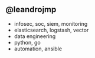 ## @leandrojmp


- infosec, soc, siem, monitoring
- elasticsearch, logstash, vector
- data engineering
- python, go
- automation, ansible
